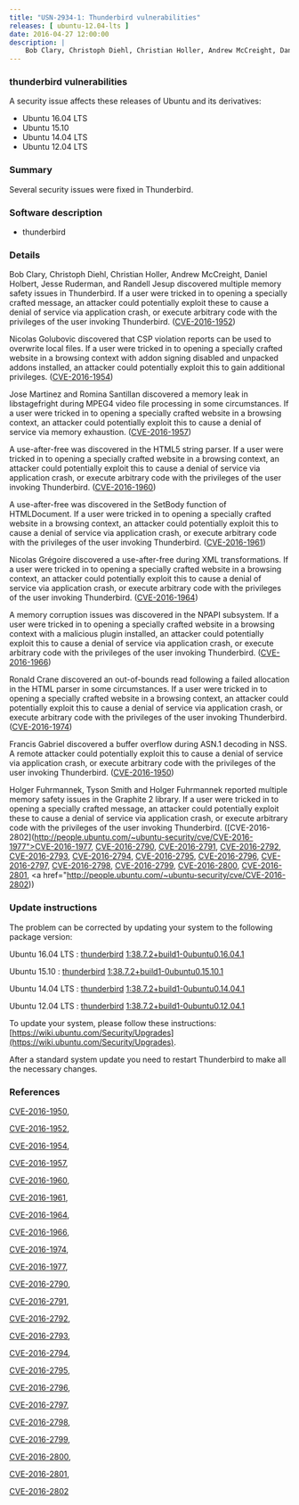 ```yaml
---
title: "USN-2934-1: Thunderbird vulnerabilities"
releases: [ ubuntu-12.04-lts ]
date: 2016-04-27 12:00:00
description: |
    Bob Clary, Christoph Diehl, Christian Holler, Andrew McCreight, Daniel Holbert, Jesse Ruderman, and Randell Jesup discovered multiple memory safety issues in Thunderbird. If a user were tricked in to opening a specially crafted message, an attacker could potentially exploit these to cause a denial of service via application crash, or execute arbitrary code with the privileges of the user invoking Thunderbird. ([CVE-2016-1952](http://people.ubuntu.com/~ubuntu-security/cve/CVE-2016-1952))
--- 
```

 
### thunderbird vulnerabilities

A security issue affects these releases of Ubuntu and its derivatives:

* Ubuntu 16.04 LTS
* Ubuntu 15.10
* Ubuntu 14.04 LTS
* Ubuntu 12.04 LTS

### Summary

Several security issues were fixed in Thunderbird. 

### Software description

* thunderbird 

### Details

Bob Clary, Christoph Diehl, Christian Holler, Andrew McCreight, Daniel Holbert, Jesse Ruderman, and Randell Jesup discovered multiple memory safety issues in Thunderbird. If a user were tricked in to opening a specially crafted message, an attacker could potentially exploit these to cause a denial of service via application crash, or execute arbitrary code with the privileges of the user invoking Thunderbird. ([CVE-2016-1952](http://people.ubuntu.com/~ubuntu-security/cve/CVE-2016-1952))

Nicolas Golubovic discovered that CSP violation reports can be used to overwrite local files. If a user were tricked in to opening a specially crafted website in a browsing context with addon signing disabled and unpacked addons installed, an attacker could potentially exploit this to gain additional privileges. ([CVE-2016-1954](http://people.ubuntu.com/~ubuntu-security/cve/CVE-2016-1954))

Jose Martinez and Romina Santillan discovered a memory leak in libstagefright during MPEG4 video file processing in some circumstances. If a user were tricked in to opening a specially crafted website in a browsing context, an attacker could potentially exploit this to cause a denial of service via memory exhaustion. ([CVE-2016-1957](http://people.ubuntu.com/~ubuntu-security/cve/CVE-2016-1957))

A use-after-free was discovered in the HTML5 string parser. If a user were tricked in to opening a specially crafted website in a browsing context, an attacker could potentially exploit this to cause a denial of service via application crash, or execute arbitrary code with the privileges of the user invoking Thunderbird. ([CVE-2016-1960](http://people.ubuntu.com/~ubuntu-security/cve/CVE-2016-1960))

A use-after-free was discovered in the SetBody function of HTMLDocument. If a user were tricked in to opening a specially crafted website in a browsing context, an attacker could potentially exploit this to cause a denial of service via application crash, or execute arbitrary code with the privileges of the user invoking Thunderbird. ([CVE-2016-1961](http://people.ubuntu.com/~ubuntu-security/cve/CVE-2016-1961))

Nicolas Grégoire discovered a use-after-free during XML transformations. If a user were tricked in to opening a specially crafted website in a browsing context, an attacker could potentially exploit this to cause a denial of service via application crash, or execute arbitrary code with the privileges of the user invoking Thunderbird. ([CVE-2016-1964](http://people.ubuntu.com/~ubuntu-security/cve/CVE-2016-1964))

A memory corruption issues was discovered in the NPAPI subsystem. If a user were tricked in to opening a specially crafted website in a browsing context with a malicious plugin installed, an attacker could potentially exploit this to cause a denial of service via application crash, or execute arbitrary code with the privileges of the user invoking Thunderbird. ([CVE-2016-1966](http://people.ubuntu.com/~ubuntu-security/cve/CVE-2016-1966))

Ronald Crane discovered an out-of-bounds read following a failed allocation in the HTML parser in some circumstances. If a user were tricked in to opening a specially crafted website in a browsing context, an attacker could potentially exploit this to cause a denial of service via application crash, or execute arbitrary code with the privileges of the user invoking Thunderbird. ([CVE-2016-1974](http://people.ubuntu.com/~ubuntu-security/cve/CVE-2016-1974))

Francis Gabriel discovered a buffer overflow during ASN.1 decoding in NSS. A remote attacker could potentially exploit this to cause a denial of service via application crash, or execute arbitrary code with the privileges of the user invoking Thunderbird. ([CVE-2016-1950](http://people.ubuntu.com/~ubuntu-security/cve/CVE-2016-1950))

Holger Fuhrmannek, Tyson Smith and Holger Fuhrmannek reported multiple memory safety issues in the Graphite 2 library. If a user were tricked in to opening a specially crafted message, an attacker could potentially exploit these to cause a denial of service via application crash, or execute arbitrary code with the privileges of the user invoking Thunderbird. ([CVE-2016-2802](http://people.ubuntu.com/~ubuntu-security/cve/CVE-2016-1977">CVE-2016-1977</a>, <a href="http://people.ubuntu.com/~ubuntu-security/cve/CVE-2016-2790">CVE-2016-2790</a>, <a href="http://people.ubuntu.com/~ubuntu-security/cve/CVE-2016-2791">CVE-2016-2791</a>, <a href="http://people.ubuntu.com/~ubuntu-security/cve/CVE-2016-2792">CVE-2016-2792</a>, <a href="http://people.ubuntu.com/~ubuntu-security/cve/CVE-2016-2793">CVE-2016-2793</a>, <a href="http://people.ubuntu.com/~ubuntu-security/cve/CVE-2016-2794">CVE-2016-2794</a>, <a href="http://people.ubuntu.com/~ubuntu-security/cve/CVE-2016-2795">CVE-2016-2795</a>, <a href="http://people.ubuntu.com/~ubuntu-security/cve/CVE-2016-2796">CVE-2016-2796</a>, <a href="http://people.ubuntu.com/~ubuntu-security/cve/CVE-2016-2797">CVE-2016-2797</a>, <a href="http://people.ubuntu.com/~ubuntu-security/cve/CVE-2016-2798">CVE-2016-2798</a>, <a href="http://people.ubuntu.com/~ubuntu-security/cve/CVE-2016-2799">CVE-2016-2799</a>, <a href="http://people.ubuntu.com/~ubuntu-security/cve/CVE-2016-2800">CVE-2016-2800</a>, <a href="http://people.ubuntu.com/~ubuntu-security/cve/CVE-2016-2801">CVE-2016-2801</a>, <a href="http://people.ubuntu.com/~ubuntu-security/cve/CVE-2016-2802)) 

### Update instructions

The problem can be corrected by updating your system to the following package version:

Ubuntu 16.04 LTS
 : [thunderbird](https://launchpad.net/ubuntu/+source/thunderbird) <span> [1:38.7.2+build1-0ubuntu0.16.04.1](https://launchpad.net/ubuntu/+source/thunderbird/1:38.7.2+build1-0ubuntu0.16.04.1) </span> 

Ubuntu 15.10
 : [thunderbird](https://launchpad.net/ubuntu/+source/thunderbird) <span> [1:38.7.2+build1-0ubuntu0.15.10.1](https://launchpad.net/ubuntu/+source/thunderbird/1:38.7.2+build1-0ubuntu0.15.10.1) </span> 

Ubuntu 14.04 LTS
 : [thunderbird](https://launchpad.net/ubuntu/+source/thunderbird) <span> [1:38.7.2+build1-0ubuntu0.14.04.1](https://launchpad.net/ubuntu/+source/thunderbird/1:38.7.2+build1-0ubuntu0.14.04.1) </span> 

Ubuntu 12.04 LTS
 : [thunderbird](https://launchpad.net/ubuntu/+source/thunderbird) <span> [1:38.7.2+build1-0ubuntu0.12.04.1](https://launchpad.net/ubuntu/+source/thunderbird/1:38.7.2+build1-0ubuntu0.12.04.1) </span> 

To update your system, please follow these instructions: [https://wiki.ubuntu.com/Security/Upgrades](https://wiki.ubuntu.com/Security/Upgrades).

After a standard system update you need to restart Thunderbird to make all the necessary changes. 

### References

 [CVE-2016-1950](http://people.ubuntu.com/~ubuntu-security/cve/CVE-2016-1950), 

 [CVE-2016-1952](http://people.ubuntu.com/~ubuntu-security/cve/CVE-2016-1952), 

 [CVE-2016-1954](http://people.ubuntu.com/~ubuntu-security/cve/CVE-2016-1954), 

 [CVE-2016-1957](http://people.ubuntu.com/~ubuntu-security/cve/CVE-2016-1957), 

 [CVE-2016-1960](http://people.ubuntu.com/~ubuntu-security/cve/CVE-2016-1960), 

 [CVE-2016-1961](http://people.ubuntu.com/~ubuntu-security/cve/CVE-2016-1961), 

 [CVE-2016-1964](http://people.ubuntu.com/~ubuntu-security/cve/CVE-2016-1964), 

 [CVE-2016-1966](http://people.ubuntu.com/~ubuntu-security/cve/CVE-2016-1966), 

 [CVE-2016-1974](http://people.ubuntu.com/~ubuntu-security/cve/CVE-2016-1974), 

 [CVE-2016-1977](http://people.ubuntu.com/~ubuntu-security/cve/CVE-2016-1977), 

 [CVE-2016-2790](http://people.ubuntu.com/~ubuntu-security/cve/CVE-2016-2790), 

 [CVE-2016-2791](http://people.ubuntu.com/~ubuntu-security/cve/CVE-2016-2791), 

 [CVE-2016-2792](http://people.ubuntu.com/~ubuntu-security/cve/CVE-2016-2792), 

 [CVE-2016-2793](http://people.ubuntu.com/~ubuntu-security/cve/CVE-2016-2793), 

 [CVE-2016-2794](http://people.ubuntu.com/~ubuntu-security/cve/CVE-2016-2794), 

 [CVE-2016-2795](http://people.ubuntu.com/~ubuntu-security/cve/CVE-2016-2795), 

 [CVE-2016-2796](http://people.ubuntu.com/~ubuntu-security/cve/CVE-2016-2796), 

 [CVE-2016-2797](http://people.ubuntu.com/~ubuntu-security/cve/CVE-2016-2797), 

 [CVE-2016-2798](http://people.ubuntu.com/~ubuntu-security/cve/CVE-2016-2798), 

 [CVE-2016-2799](http://people.ubuntu.com/~ubuntu-security/cve/CVE-2016-2799), 

 [CVE-2016-2800](http://people.ubuntu.com/~ubuntu-security/cve/CVE-2016-2800), 

 [CVE-2016-2801](http://people.ubuntu.com/~ubuntu-security/cve/CVE-2016-2801), 

 [CVE-2016-2802](http://people.ubuntu.com/~ubuntu-security/cve/CVE-2016-2802)
 
